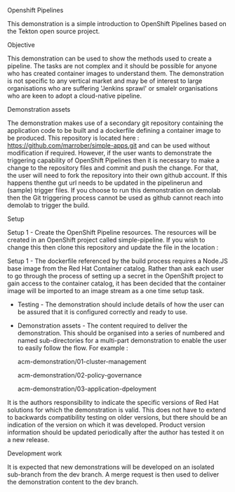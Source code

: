 Openshift Pipelines

This demonstration is a simple introduction to OpenShift Pipelines based on the Tekton open source project. 

Objective

This demonstration can be used to show the methods used to create a pipeline. The tasks are not complex and it should be possible for anyone who has created container images to understand them. The demonstration is not specific to any vertical market and may be of interest to large organisations who are suffering 'Jenkins sprawl' or smalelr organisations who are keen to adopt a cloud-native pipeline.

Demonstration assets

The demonstration makes use of a secondary git repository containing the application code to be built and a dockerfile defining a container image to be produced. This repository is located here : https://github.com/marrober/simple-apps.git and can be used without modification if required. However, if the user wants to demonstrate the triggering capability of OpenShift Pipelines then it is necessary to make a change to the repository files and commit and push the change. For that, the user will need to fork the repository into their own github account. If this happens thenthe gut url needs to be updated in the pipelinerun and (sample) trigger files. If you choose to run this demonstration on demolab then the Git triggering process cannot be used as github cannot reach into demolab to trigger the build.

Setup

Setup 1 - Create the OpenShift Pipeline resources. The resources will be created in an OpenShift project called simple-pipeline. If you wish to change this then clone this repository and update the file in the location : 

Setup 1 - The dockerfile referenced by the build process requires a Node.JS base image from the Red Hat Container catalog. Rather than ask each user to go through the process of setting up a secret in the OpenShift project to gain access to the container catalog, it has been decided that the container image will be imported to an image stream as a one time setup task. 








- Testing - The demonstration should include details of how the user can be assured that it is configured correctly and ready to use.

- Demonstration assets - The content required to deliver the demonstration. This should be organised into a series of numbered and named sub-directories for a multi-part demonstration to enable the user to easily follow the flow. For example :

    acm-demonstration/01-cluster-management
    
    acm-demonstration/02-policy-governance
    
    acm-demonstration/03-application-dpeloyment

It is the authors responsibility to indicate the specific versions of Red Hat solutions for which the demonstration is valid. This does not have to extend to backwards compatibility testing on older versions, but there should be an indication of the version on which it was developed. Product version information should be updated periodically after the author has tested it on a new release.
    
Development work

It is expected that new demonstrations will be developed on an isolated sub-branch from the dev branch. A merge request is then used to deliver the demonstration content to the dev branch. 

